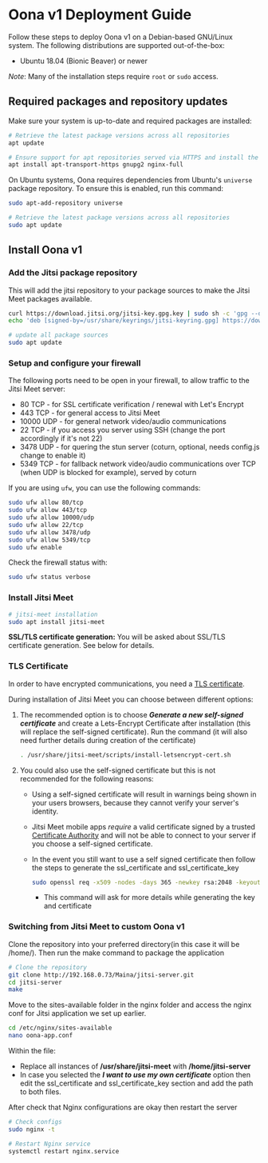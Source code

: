 # Oona v1 Deployment Guide

Follow these steps to deploy Oona v1 on a Debian-based GNU/Linux system. The following distributions are supported out-of-the-box:
-   Ubuntu 18.04 (Bionic Beaver) or newer

_Note_: Many of the installation steps require  `root`  or  `sudo`  access.

## Required packages and repository updates

Make sure your system is up-to-date and required packages are installed:

```bash
# Retrieve the latest package versions across all repositories
apt update

# Ensure support for apt repositories served via HTTPS and install the required packages
apt install apt-transport-https gnupg2 nginx-full

```

On Ubuntu systems, Oona requires dependencies from Ubuntu's  `universe`  package repository. To ensure this is enabled, run this command:

```bash
sudo apt-add-repository universe

# Retrieve the latest package versions across all repositories
sudo apt update

```

## Install Oona v1
### Add the Jitsi package repository

This will add the jitsi repository to your package sources to make the Jitsi Meet packages available.

```bash
curl https://download.jitsi.org/jitsi-key.gpg.key | sudo sh -c 'gpg --dearmor > /usr/share/keyrings/jitsi-keyring.gpg'
echo 'deb [signed-by=/usr/share/keyrings/jitsi-keyring.gpg] https://download.jitsi.org stable/' | sudo tee /etc/apt/sources.list.d/jitsi-stable.list > /dev/null

# update all package sources
sudo apt update

```

### Setup and configure your firewall

The following ports need to be open in your firewall, to allow traffic to the Jitsi Meet server:

-   80 TCP - for SSL certificate verification / renewal with Let's Encrypt
-   443 TCP - for general access to Jitsi Meet
-   10000 UDP - for general network video/audio communications
-   22 TCP - if you access you server using SSH (change the port accordingly if it's not 22)
-   3478 UDP - for quering the stun server (coturn, optional, needs config.js change to enable it)
-   5349 TCP - for fallback network video/audio communications over TCP (when UDP is blocked for example), served by coturn

If you are using  `ufw`, you can use the following commands:

```bash
sudo ufw allow 80/tcp
sudo ufw allow 443/tcp
sudo ufw allow 10000/udp
sudo ufw allow 22/tcp
sudo ufw allow 3478/udp
sudo ufw allow 5349/tcp
sudo ufw enable

```

Check the firewall status with:

```bash
sudo ufw status verbose

```

### Install Jitsi Meet

```bash
# jitsi-meet installation
sudo apt install jitsi-meet

```

**SSL/TLS certificate generation:**  You will be asked about SSL/TLS certificate generation. See below for details.

### TLS Certificate

In order to have encrypted communications, you need a  [TLS certificate](https://en.wikipedia.org/wiki/Transport_Layer_Security).

During installation of Jitsi Meet you can choose between different options:

1.  The recommended option is to choose  **_Generate a new self-signed certificate_**  and create a Lets-Encrypt Certificate after installation (this will replace the self-signed certificate). Run the command (it will also need further details during creation of the certificate)
	```bash
	. /usr/share/jitsi-meet/scripts/install-letsencrypt-cert.sh
	
	```
2.  You could also use the self-signed certificate but this is not recommended for the following reasons:
    
    -   Using a self-signed certificate will result in warnings being shown in your users browsers, because they cannot verify your server's identity.
        
    -   Jitsi Meet mobile apps  _require_  a valid certificate signed by a trusted  [Certificate Authority](https://en.wikipedia.org/wiki/Certificate_authority)  and will not be able to connect to your server if you choose a self-signed certificate.
    - In the event you still want to use a self signed certificate then follow the steps to generate the ssl_certificate and ssl_certificate_key
        ```bash
      sudo openssl req -x509 -nodes -days 365 -newkey rsa:2048 -keyout /etc/ssl/private/nginx-selfsigned.key -out /etc/ssl/certs/nginx-selfsigned.crt
      
	     ```
	     - This command will ask for more details while generating the key and certificate


### Switching from Jitsi Meet to custom Oona v1

Clone the repository into your preferred directory(in this case it will be /home/). Then run the make command to package the application

```bash
# Clone the repository
git clone http://192.168.0.73/Maina/jitsi-server.git
cd jitsi-server
make

```
Move to the sites-available folder in the nginx folder and access the nginx conf for Jitsi application we set up earlier.

```bash
cd /etc/nginx/sites-available
nano oona-app.conf

```
Within the file:
- Replace all instances of **/usr/share/jitsi-meet** with **/home/jitsi-server**
- In case you selected the **_I want to use my own certificate_** option then edit the ssl_certificate and ssl_certificate_key section and add the path to both files.

After check that Nginx configurations are okay then restart the server
```bash
# Check configs
sudo nginx -t

# Restart Nginx service
systemctl restart nginx.service

```

